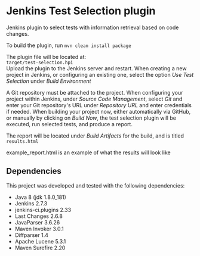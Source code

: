 # Jenkins Test Selection plugin

Jenkins plugin to select tests with information retrieval based on code changes.

To build the plugin, run `mvn clean install package`

The plugin file will be located at:<br/> `target/test-selection.hpi`<br/>
Upload the plugin to the Jenkins server and restart. When creating a new project in Jenkins, or configuring an existing one, select the option <em>Use Test Selection</em> under <em>Build Environment</em>

A Git repository must be attached to the project. When configuring your project within Jenkins, under <em>Source Code Management</em>, select <em>Git</em> and enter your Git repository's URL under <em>Repository URL</em> and enter credentials if needed. When building your project now, either automatically via GitHub, or manually by clicking on <em>Build Now</em>, the test selection plugin will be executed, run selected tests, and produce a report.

The report will be located under <em>Build Artifacts</em> for the build, and is titled `results.html`

example_report.html is an example of what the results will look like

## Dependencies

This project was developed and tested with the following dependencies:
- Java 8 (jdk 1.8.0_181)
- Jenkins 2.7.3
- jenkins-ci.plugins 2.33
- Last Changes 2.6.8
- JavaParser 3.6.26
- Maven Invoker 3.0.1
- Diffparser 1.4
- Apache Lucene 5.3.1
- Maven Surefire 2.20
